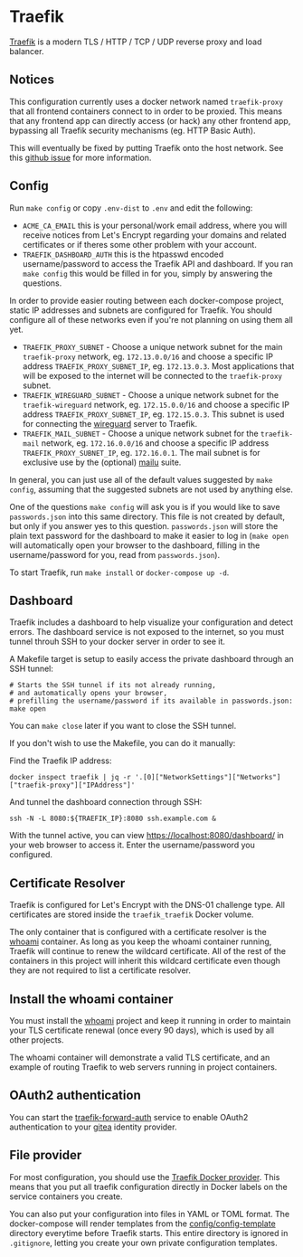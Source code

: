 # Traefik

[Traefik](https://github.com/traefik/traefik) is a modern
TLS / HTTP / TCP / UDP reverse proxy and load balancer.

## Notices

This configuration currently uses a docker network named `traefik-proxy` that
all frontend containers connect to in order to be proxied. This means that any
frontend app can directly access (or hack) any other frontend app, bypassing all
Traefik security mechanisms (eg. HTTP Basic Auth).

This will eventually be fixed by putting Traefik onto the host network. See this
[github issue](https://github.com/EnigmaCurry/d.rymcg.tech/issues/7) for more
information.

## Config

Run `make config` or copy `.env-dist` to `.env` and edit the following:

 * `ACME_CA_EMAIL` this is your personal/work email address, where you will
   receive notices from Let's Encrypt regarding your domains and related
   certificates or if theres some other problem with your account.
 * `TRAEFIK_DASHBOARD_AUTH` this is the htpasswd encoded username/password to
   access the Traefik API and dashboard. If you ran `make config` this would be
   filled in for you, simply by answering the questions.

In order to provide easier routing between each docker-compose project, static
IP addresses and subnets are configured for Traefik. You should configure all of
these networks even if you're not planning on using them all yet.

 * `TRAEFIK_PROXY_SUBNET` - Choose a unique network subnet for the main
   `traefik-proxy` network, eg. `172.13.0.0/16` and choose a specific IP address
   `TRAEFIK_PROXY_SUBNET_IP`, eg. `172.13.0.3`. Most applications that will be
   exposed to the internet will be connected to the `traefik-proxy` subnet.
 * `TRAEFIK_WIREGUARD_SUBNET` - Choose a unique network subnet for the
   `traefik-wireguard` network, eg. `172.15.0.0/16` and choose a specific IP
   address `TRAEFIK_PROXY_SUBNET_IP`, eg. `172.15.0.3`. This subnet is used for
   connecting the [wireguard](../wireguard) server to Traefik.
 * `TRAEFIK_MAIL_SUBNET` - Choose a unique network subnet for the `traefik-mail`
   network, eg. `172.16.0.0/16` and choose a specific IP address
   `TRAEFIK_PROXY_SUBNET_IP`, eg. `172.16.0.1`. The mail subnet is for exclusive
   use by the (optional) [mailu](../mailu) suite.

In general, you can just use all of the default values suggested by `make
config`, assuming that the suggested subnets are not used by anything else.

One of the questions `make config` will ask you is if you would like to save
`passwords.json` into this same directory. This file is not created by default,
but only if you answer yes to this question. `passwords.json` will store the
plain text password for the dashboard to make it easier to log in (`make open`
will automatically open your browser to the dashboard, filling in the
username/password for you, read from `passwords.json`).

To start Traefik, run `make install` or `docker-compose up -d`.

## Dashboard

Traefik includes a dashboard to help visualize your configuration and detect
errors. The dashboard service is not exposed to the internet, so you must tunnel
throuh SSH to your docker server in order to see it. 

A Makefile target is setup to easily access the private dashboard through an SSH
tunnel:

```
# Starts the SSH tunnel if its not already running, 
# and automatically opens your browser, 
# prefilling the username/password if its available in passwords.json:
make open
```

You can `make close` later if you want to close the SSH tunnel.

If you don't wish to use the Makefile, you can do it manually:

Find the Traefik IP address:

```
docker inspect traefik | jq -r '.[0]["NetworkSettings"]["Networks"]["traefik-proxy"]["IPAddress"]'
```

And tunnel the dashboard connection through SSH:

```
ssh -N -L 8080:${TRAEFIK_IP}:8080 ssh.example.com &
```

With the tunnel active, you can view
[https://localhost:8080/dashboard/](https://localhost:8080/dashboard/) in your
web browser to access it. Enter the username/password you configured.

## Certificate Resolver

Traefik is configured for Let's Encrypt with the DNS-01 challenge
type. All certificates are stored inside the `traefik_traefik` Docker
volume.

The only container that is configured with a certificate resolver is
the [whoami](../whoami) container. As long as you keep the whoami
container running, Traefik will continue to renew the wildcard
certificate. All of the rest of the containers in this project will
inherit this wildcard certificate even though they are not required to
list a certificate resolver.

## Install the whoami container

You must install the [whoami](../whoami) project and keep it running
in order to maintain your TLS certificate renewal (once every 90
days), which is used by all other projects.

The whoami container will demonstrate a valid TLS certificate, and an
example of routing Traefik to web servers running in project
containers.

## OAuth2 authentication

You can start the [traefik-forward-auth](../traefik-forward-auth) service to
enable OAuth2 authentication to your [gitea](../gitea) identity provider.

## File provider

For most configuration, you should use the [Traefik Docker
provider](https://doc.traefik.io/traefik/providers/docker/). This means that you
put all traefik configuration directly in Docker labels on the service
containers you create.

You can also put your configuration into files in YAML or TOML format. The
docker-compose will render templates from the
[config/config-template](config/config-template) directory everytime before
Traefik starts. This entire directory is ignored in `.gitignore`, letting you
create your own private configuration templates.
